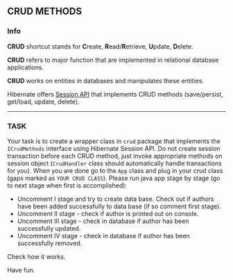 CRUD METHODS
----
### Info
**CRUD** shortcut stands for **C**reate, **R**ead/**R**etrieve, **U**pdate, **D**elete.

**CRUD** refers to major function that are implemented in relational database applications.

**CRUD** works on entities in databases and manipulates these entities.

Hibernate offers [Session API](http://docs.jboss.org/hibernate/core/3.5/api/org/hibernate/Session.html#load(java.lang.Class,%20java.io.Serializable)) that implements CRUD methods (save/persist, get/load, update, delete).

----
### TASK

Your task is to create a wrapper class in ``crud`` package that implements the ``ICrudMethods`` interface using Hibernate Session API.
Do not create session transaction before each CRUD method, just invoke appropriate methods on session object (``CrudHandler`` class should automatically handle transactions for you).
When you are done go to the ``App`` class and plug in your crud class (gaps marked as ``YOUR CRUD CLASS``).
Please run java app stage by stage (go to next stage when first is accomplished):
- Uncomment I stage and try to create data base. Check out if authors have been added successfully to data base (if so comment first stage).
- Uncomment II stage - check if author is printed out on console.
- Uncomment III stage - check in database if author has been successfully updated.
- Uncomment IV stage - check in database if author has been successfully removed.

Check how it works.

Have fun.
